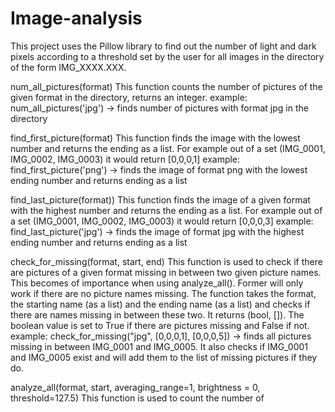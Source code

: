 # Image-analysis
This project uses the Pillow library to find out the number of light and dark pixels according to a threshold set by the user for all images in the directory of the form IMG_XXXX.XXX.

num_all_pictures(format) 
This function counts the number of pictures of the given format in the directory, returns an integer.
example: num_all_pictures('jpg') -> finds number of pictures with format jpg in the directory

find_first_picture(format)
This function finds the image with the lowest number and returns the ending as a list. For example out of a set (IMG_0001, IMG_0002, IMG_0003) it would return [0,0,0,1]
example: find_first_picture('png') -> finds the image of format png with the lowest ending number and returns ending as a list

find_last_picture(format))
This function finds the image of a given format with the highest number and returns the ending as a list. For example out of a set (IMG_0001, IMG_0002, IMG_0003) it would return [0,0,0,3]
example: find_last_picture('jpg') ->  finds the image of format jpg with the highest ending number and returns ending as a list

check_for_missing(format, start, end)
This function is used to check if there are pictures of a given format missing in between two given picture names. This becomes of importance when using analyze_all().
Former will only work if there are no picture names missing. The function takes the format, the starting name (as a list) and the ending name (as a list) and checks if there are names missing in between these two. It returns (bool, []). The boolean value is set to True if there are pictures missing and False if not. 
example: check_for_missing("jpg", [0,0,0,1], [0,0,0,5]) -> finds all pictures missing in between IMG_0001 and IMG_0005. It also checks if IMG_0001 and IMG_0005 exist and will add them to the list of missing pictures if they do.

analyze_all(format, start, averaging_range=1, brightness = 0, threshold=127.5)
This function is used to count the number of 
